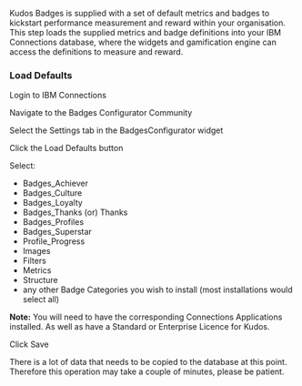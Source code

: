 Kudos Badges is supplied with a set of default metrics and badges to kickstart performance measurement and reward within your organisation. This step loads the supplied metrics and badge definitions into your IBM Connections database, where the widgets and gamification engine can access the definitions to measure and reward.

### Load Defaults

Login to IBM Connections

Navigate to the Badges Configurator Community

Select the Settings tab in the BadgesConfigurator widget

Click the Load Defaults button

Select:

- Badges_Achiever
- Badges_Culture
- Badges_Loyalty
- Badges_Thanks (or) Thanks
- Badges_Profiles
- Badges_Superstar
- Profile_Progress
- Images
- Filters
- Metrics
- Structure
- any other Badge Categories you wish to install (most installations would select all)

**Note:** You will need to have the corresponding Connections Applications installed. As well as have a Standard or Enterprise Licence for Kudos.

Click Save

There is a lot of data that needs to be copied to the database at this point. Therefore this operation may take a couple of minutes, please be patient.
